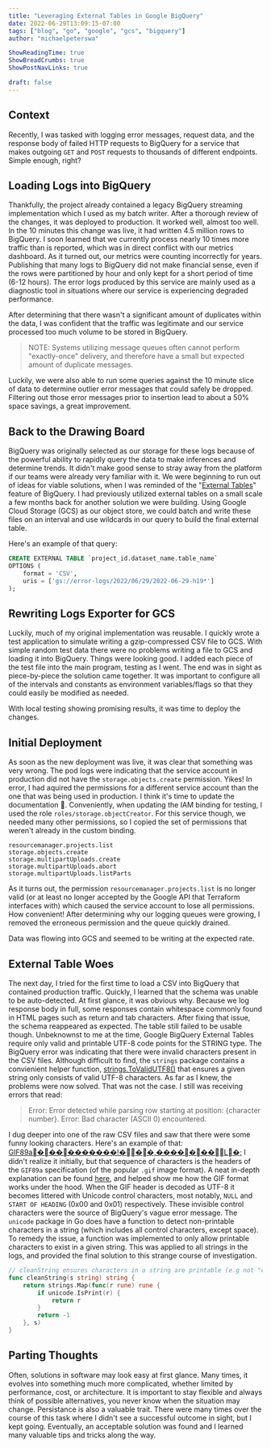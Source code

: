 ```yaml
---
title: "Leveraging External Tables in Google BigQuery"
date: 2022-06-29T13:09:15-07:00
tags: ["blog", "go", "google", "gcs", "bigquery"]
author: "michaelpeterswa"

ShowReadingTime: true
ShowBreadCrumbs: true
ShowPostNavLinks: true

draft: false
---
```


## Context
Recently, I was tasked with logging error messages, request data, and the response body of failed HTTP requests to BigQuery for a service that makes outgoing `GET` and `POST` requests to thousands of different endpoints. Simple enough, right? 

## Loading Logs into BigQuery
Thankfully, the project already contained a legacy BigQuery streaming implementation which I used as my batch writer. After a thorough review of the changes, it was deployed to production. It worked well, almost too well. In the 10 minutes this change was live, it had written 4.5 million rows to BigQuery. I soon learned that we currently process nearly 10 times more traffic than is reported, which was in direct conflict with our metrics dashboard. As it turned out, our metrics were counting incorrectly for years.  Publishing that many logs to BigQuery did not make financial sense, even if the rows were partitioned by hour and only kept for a short period of time (6-12 hours). The error logs produced by this service are mainly used as a diagnostic tool in situations where our service is experiencing degraded performance.

After determining that there wasn't a significant amount of duplicates within the data, I was confident that the traffic was legitimate and our service processed too much volume to be stored in BigQuery.

> NOTE: Systems utilizing message queues often cannot perform "exactly-once" delivery, and therefore have a small but expected amount of duplicate messages.

Luckily, we were also able to run some queries against the 10 minute slice of data to determine outlier error messages that could safely be dropped. Filtering out those error messages prior to insertion lead to about a 50% space savings, a great improvement.

## Back to the Drawing Board
BigQuery was originally selected as our storage for these logs because of the powerful ability to rapidly query the data to make inferences and determine trends. It didn't make good sense to stray away from the platform if our teams were already very familiar with it. We were beginning to run out of ideas for viable solutions, when I was reminded of the "[External Tables](https://cloud.google.com/bigquery/docs/external-tables)" feature of BigQuery. I had previously utilized external tables on a small scale a few months back for another solution we were building. Using Google Cloud Storage (GCS) as our object store, we could batch and write these files on an interval and use wildcards in our query to build the final external table.

Here's an example of that query:

```SQL
CREATE EXTERNAL TABLE `project_id.dataset_name.table_name`
OPTIONS (
	format = 'CSV',
	uris = ['gs://error-logs/2022/06/29/2022-06-29-h19*']
);
```

## Rewriting Logs Exporter for GCS
Luckily, much of my original implementation was reusable. I quickly wrote a test application to simulate writing a gzip-compressed CSV file to GCS. With simple random test data there were no problems writing a file to GCS and loading it into BigQuery. Things were looking good. I added each piece of the test file into the main program, testing as I went. The end was in sight as piece-by-piece the solution came together. It was important to configure all of the intervals and constants as environment variables/flags so that they could easily be modified as needed. 

With local testing showing promising results, it was time to deploy the changes.

## Initial Deployment
As soon as the new deployment was live, it was clear that something was very wrong. The pod logs were indicating that the service account in production did not have the `storage.objects.create` permission. Yikes! In error, I had aquired the permissions for a different service account than the one that was being used in production. I think it's time to update the documentation 🙂. Conveniently, when updating the IAM binding for testing, I used the role `roles/storage.objectCreator`. For this service though, we needed many other permissions, so I copied the set of permissions that weren't already in the custom binding. 

```
resourcemanager.projects.list
storage.objects.create
storage.multipartUploads.create
storage.multipartUploads.abort
storage.multipartUploads.listParts
```

As it turns out, the permission `resourcemanager.projects.list` is no longer valid (or at least no longer accepted by the Google API that Terraform interfaces with) which caused the service account to lose all permissions. How convenient! After determining why our logging queues were growing, I removed the erroneous permission and the queue quickly drained.

Data was flowing into GCS and seemed to be writing at the expected rate.

## External Table Woes
The next day, I tried for the first time to load a CSV into BigQuery that contained production traffic. Quickly, I learned that the schema was unable to be auto-detected. At first glance, it was obvious why. Because we log response body in full, some responses contain whitespace commonly found in HTML pages such as return and tab characters. After fixing that issue, the schema reappeared as expected. The table still failed to be usable though. Unbeknownst to me at the time, Google BigQuery External Tables require only valid and printable UTF-8 code points for the STRING type. The BigQuery error was indicating that there were invalid characters present in the CSV files. Although difficult to find, the `strings` package contains a convienient helper function, [strings.ToValidUTF8()](https://pkg.go.dev/strings#ToValidUTF8)  that ensures a given string only consists of valid UTF-8 characters. As far as I knew, the problems were now solved. That was not the case. I still was receiving errors that read:

> Error: Error detected while parsing row starting at position: {character number}. Error: Bad character (ASCII 0) encountered. 

I dug deeper into one of the raw CSV files and saw that there were some funny looking characters. Here's an example of that: [GIF89a����������!���,�������L�;](https://apps.timwhitlock.info/unicode/inspect?s=GIF89a%01%00%01%00%EF%BF%BD%01%00%EF%BF%BD%EF%BF%BD%EF%BF%BD%00%00%00%21%EF%BF%BD%04%01%00%01%00%2C%00%00%00%00%01%00%01%00%00%02%02L%01%00%3B) I didn't realize it initially, but that sequence of characters is the headers of the `GIF89a` specification (of the popular `.gif` image format). A neat in-depth explanation can be found [here](https://www.matthewflickinger.com/lab/whatsinagif/bits_and_bytes.asp), and helped show me how the GIF format works under the hood. When the GIF header is decoded as UTF-8 it becomes littered with Unicode control characters, most notably, `NULL` and `START OF HEADING` (0x00 and 0x01) respectively. These invisible control characters were the source of BigQuery's vague error message. The `unicode` package in Go does have a function to detect non-printable characters in a string (which includes all control characters, except space). To remedy the issue, a function was implemented to only allow printable characters to exist in a given string. This was applied to all strings in the logs, and provided the final solution to this strange course of investigation.

```go
// cleanString ensures characters in a string are printable (e.g not "control" characters)
func cleanString(s string) string {
	return strings.Map(func(r rune) rune {
		if unicode.IsPrint(r) {
			return r
		}
		return -1
	}, s)
}
```

## Parting Thoughts
Often, solutions in software may look easy at first glance. Many times, it evolves into something much more complicated, whether limited by performance, cost, or architecture. It is important to stay flexible and always think of possible alternatives, you never know when the situation may change. Persistance is also a valuable trait. There were many times over the course of this task where I didn't see a successful outcome in sight, but I kept going. Eventually, an acceptable solution was found and I learned many valuable tips and tricks along the way.

